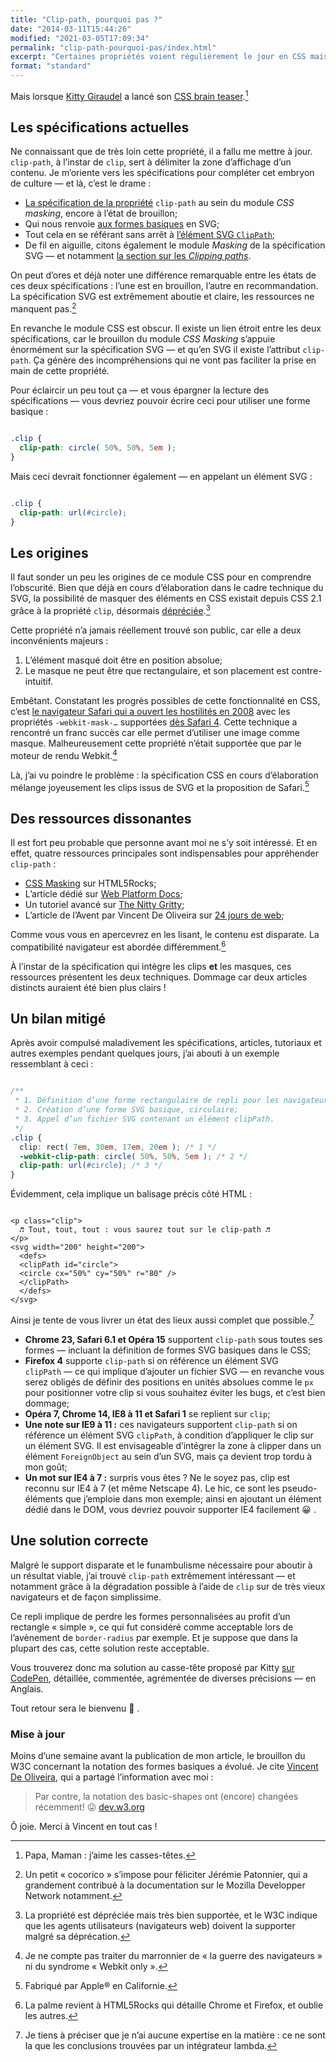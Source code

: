 ```yaml
---
title: "Clip-path, pourquoi pas ?"
date: "2014-03-11T15:44:26"
modified: "2021-03-05T17:09:34"
permalink: "clip-path-pourquoi-pas/index.html"
excerpt: "Certaines propriétés voient régulièrement le jour en CSS mais leur appropriation par les intégrateurs est disparate&nbsp;: tantôt gadgets, utilisées à tort et à travers à cause d’un _buzz_ impromptu — souvent mal comprises, mal utilisées, avec peu ou pas de compatibilité; tantôt effrayantes tant elles relèvent de la science-fiction, et donc rarement employées malgré un support décent et une dégradation efficiente pour les navigateurs moins performants. `clip-path` fait partie du second groupe. Jetons-y un œil. [Lire la suite de «&nbsp;Clip-path, pourquoi pas ?&nbsp;» →](https://www.ffoodd.fr/clip-path-pourquoi-pas/)"
format: "standard"
---
```

Mais lorsque [Kitty Giraudel](https://twitter.com/KittyGiraudel "Sur Twitter") a lancé son [CSS brain teaser](http://kittygiraudel.com/2014/02/19/the-magic-circle-a-css-brain-teaser/).[^1]

[^1]: Papa, Maman : j’aime les casses-têtes.

## Les spécifications actuelles

Ne connaissant que de très loin cette propriété, il a fallu me mettre à jour. `clip-path`, à l’instar de `clip`, sert à délimiter la zone d’affichage d’un contenu. Je m’oriente vers les spécifications pour compléter cet embryon de culture&nbsp;— et là, c’est le drame&nbsp;:

* [La spécification de la propriété](http://www.w3.org/TR/css-masking-1/#the-clip-path "en Anglais") `clip-path` au sein du module _CSS masking_, encore à l’état de brouillon;
* Qui nous renvoie [aux formes basiques](http://www.w3.org/TR/2013/WD-css-shapes-1-20130620/#basic-shapes-from-svg-syntax "en Anglais") en SVG;
* Tout cela en se référant sans arrêt à [l’élément SVG `ClipPath`](http://www.w3.org/TR/css-masking-1/#ClipPathElement "en Anglais");
* De fil en aiguille, citons également le module _Masking_ de la spécification SVG — et notamment [la section sur les _Clipping paths_](http://www.w3.org/TR/SVG/masking.html#ClippingPaths "en Anglais").

On peut d’ores et déjà noter une différence remarquable entre les états de ces deux spécifications&nbsp;: l’une est en brouillon, l’autre en recommandation. La spécification SVG est extrêmement aboutie et claire, les ressources ne manquent pas.[^2]

[^2]: Un petit « cocorico » s’impose pour féliciter Jérémie Patonnier, qui a grandement contribué à la documentation sur le Mozilla Developper Network notamment.

En revanche le module CSS est obscur. Il existe un lien étroit entre les deux spécifications, car le brouillon du module _CSS Masking_ s’appuie énormément sur la spécification SVG&nbsp;— et qu’en SVG il existe l’attribut `clip-path`. Ça génère des incompréhensions qui ne vont pas faciliter la prise en main de cette propriété.

Pour éclaircir un peu tout ça — et vous épargner la lecture des spécifications — vous devriez pouvoir écrire ceci pour utiliser une forme basique&nbsp;:

```css

.clip { 
  clip-path: circle( 50%, 50%, 5em );
}
```

Mais ceci devrait fonctionner également — en appelant un élément SVG&nbsp;:

```css

.clip { 
  clip-path: url(#circle);
}
```

## Les origines

Il faut sonder un peu les origines de ce module CSS pour en comprendre l’obscurité. Bien que déjà en cours d’élaboration dans le cadre technique du SVG, la possibilité de masquer des éléments en CSS existait depuis CSS 2.1 grâce à la propriété `clip`, désormais [dépréciée](http://www.w3.org/TR/css-masking-1/#clip-property "en Anglais").[^3]

[^3]: La propriété est dépréciée mais très bien supportée, et le W3C indique que les agents utilisateurs (navigateurs web) doivent la supporter malgré sa déprécation.

Cette propriété n’a jamais réellement trouvé son public, car elle a deux inconvénients majeurs&nbsp;:

1.  L’élément masqué doit être en position absolue;
2.  Le masque ne peut être que rectangulaire, et son placement est contre-intuitif.

Embêtant. Constatant les progrès possibles de cette fonctionnalité en CSS, c’est [le navigateur Safari qui a ouvert les hostilités en 2008](https://www.webkit.org/blog/181/css-masks/ "en Anglais") avec les propriétés `-webkit-mask-…` supportées [dès Safari 4](https://developer.apple.com/library/safari/documentation/AppleApplications/Reference/SafariCSSRef/Articles/StandardCSSProperties.html#//apple_ref/doc/uid/TP30001266-SW17 "en Anglais"). Cette technique a rencontré un franc succès car elle permet d’utiliser une image comme masque. Malheureusement cette propriété n’était supportée que par le moteur de rendu Webkit.[^4]

[^4]: Je ne compte pas traiter du marronnier de « la guerre des navigateurs » ni du syndrome « Webkit only ».

Là, j’ai vu poindre le problème&nbsp;: la spécification CSS en cours d’élaboration mélange joyeusement les clips issus de SVG et la proposition de Safari.[^5]

[^5]: Fabriqué par Apple® en Californie.

## Des ressources dissonantes

Il est fort peu probable que personne avant moi ne s’y soit intéressé. Et en effet, quatre ressources principales sont indispensables pour appréhender `clip-path`&nbsp;:

* [CSS Masking](http://www.html5rocks.com/en/tutorials/masking/adobe/ "en Anglais") sur HTML5Rocks;
* L’article dédié sur [Web Platform Docs](http://docs.webplatform.org/wiki/css/properties/clip-path "en Anglais");
* Un tutoriel avancé sur [The Nitty Gritty](http://thenittygritty.co/css-masking "en Anglais");
* L’article de l’Avent par Vincent De Oliveira sur [24 jours de web](http://www.24joursdeweb.fr/2013/les-masques-css/);

Comme vous vous en apercevrez en les lisant, le contenu est disparate. La compatibilité navigateur est abordée différemment.[^6]

[^6]: La palme revient à HTML5Rocks qui détaille Chrome et Firefox, et oublie les autres.

À l’instar de la spécification qui intègre les clips **et** les masques, ces ressources présentent les deux techniques. Dommage car deux articles distincts auraient été bien plus clairs !

## Un bilan mitigé

Après avoir compulsé maladivement les spécifications, articles, tutoriaux et autres exemples pendant quelques jours, j’ai abouti à un exemple ressemblant à ceci&nbsp;:

```css

/**
 * 1. Définition d’une forme rectangulaire de repli pour les navigateurs ne supportant pas clip-path;
 * 2. Création d’une forme SVG basique, circulaire;
 * 3. Appel d’un fichier SVG contenant un élément clipPath. 
 */
.clip { 
  clip: rect( 7em, 30em, 17em, 20em ); /* 1 */
  -webkit-clip-path: circle( 50%, 50%, 5em ); /* 2 */
  clip-path: url(#circle); /* 3 */
}
```

Évidemment, cela implique un balisage précis côté HTML&nbsp;:

```markup

<p class="clip">
  ♬ Tout, tout, tout : vous saurez tout sur le clip-path ♬
</p>
<svg width="200" height="200">
  <defs>
  <clipPath id="circle">
  <circle cx="50%" cy="50%" r="80" />
  </clipPath>  
  </defs>
</svg>
```

Ainsi je tente de vous livrer un état des lieux aussi complet que possible.[^9]

[^9]: Je tiens à préciser que je n’ai aucune expertise en la matière : ce ne sont la que les conclusions trouvées par un intégrateur lambda.

* **Chrome 23, Safari 6.1 et Opéra 15** supportent `clip-path` sous toutes ses formes — incluant la définition de formes SVG basiques dans le CSS;
* **Firefox 4** supporte `clip-path` si on référence un élément SVG `clipPath`&nbsp;— ce qui implique d’ajouter un fichier SVG&nbsp;— en revanche vous serez obligés de définir des positions en unités absolues comme le `px` pour positionner votre clip si vous souhaitez éviter les bugs, et c’est bien dommage;
* **Opéra 7, Chrome 14, IE8 à 11 et Safari 1** se replient sur `clip`;
* **Une note sur IE9 à 11&nbsp;:** ces navigateurs supportent `clip-path` si on référence un élément SVG `clipPath`, à condition d’appliquer le clip sur un élément SVG. Il est envisageable d’intégrer la zone à clipper dans un élément `ForeignObject` au sein d’un SVG, mais ça devient trop tordu à mon goût;
* **Un mot sur IE4 à 7&nbsp;:** surpris vous êtes ? Ne le soyez pas, clip est reconnu sur IE4 à 7 (et même Netscape 4). Le hic, ce sont les pseudo-éléments que j’emploie dans mon exemple; ainsi en ajoutant un élément dédié dans le DOM, vous devriez pouvoir supporter IE4 facilement 😀 .

## Une solution correcte

Malgré le support disparate et le funambulisme nécessaire pour aboutir à un résultat viable, j’ai trouvé `clip-path` extrêmement intéressant — et notamment grâce à la dégradation possible à l’aide de `clip` sur de très vieux navigateurs et de façon simplissime.

Ce repli implique de perdre les formes personnalisées au profit d’un rectangle «&nbsp;simple&nbsp;», ce qui fut considéré comme acceptable lors de l’avènement de `border-radius` par exemple. Et je suppose que dans la plupart des cas, cette solution reste acceptable.

Vous trouverez donc ma solution au casse-tête proposé par Kitty [sur CodePen](http://codepen.io/ffoodd/pen/Eolkb "en Anglais"), détaillée, commentée, agrémentée de diverses précisions — en Anglais.

Tout retour sera le bienvenu 🙂 .

### Mise à jour

Moins d’une semaine avant la publication de mon article, le brouillon du W3C concernant la notation des formes basiques a évolué. Je cite [Vincent De Oliveira](https://twitter.com/iamvdo), qui a partagé l’information avec moi&nbsp;:

> Par contre, la notation des basic-shapes ont (encore) changées récemment! 😛 [dev.w3.org](http://dev.w3.org/csswg/css-shapes/#basic-shape-functions "en Anglais")

Ô joie. Merci à Vincent en tout cas !